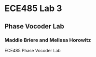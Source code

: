 # ECE485 Lab 3
## Phase Vocoder Lab
### Maddie Briere and Melissa Horowitz
ECE485 Phase Vocoder Lab
